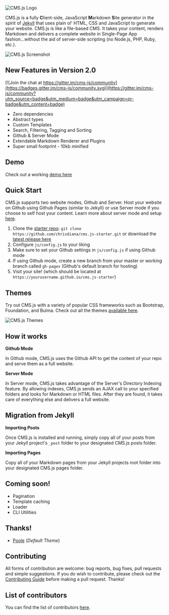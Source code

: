 ![CMS.js Logo](https://raw.githubusercontent.com/chrisdiana/cms.js/gh-pages/img/logo-md.png)

CMS.js is a fully **C**lient-side, JavaScript **M**arkdown **S**ite generator in the spirit of [Jekyll](https://github.com/jekyll/jekyll) that uses plain ol' HTML, CSS and JavaScript to generate your website. CMS.js is like a file-based CMS.
It takes your content, renders Markdown and delivers a complete website in Single-Page App fashion...without the aid of server-side scripting (no Node.js, PHP, Ruby, etc.).

![CMS.js Screenshot](https://raw.githubusercontent.com/chrisdiana/cms.js/gh-pages/img/screenshot.png)

## New Features in Version 2.0

[![Join the chat at https://gitter.im/cms-js/community](https://badges.gitter.im/cms-js/community.svg)](https://gitter.im/cms-js/community?utm_source=badge&utm_medium=badge&utm_campaign=pr-badge&utm_content=badge)

* Zero dependencies
* Abstract types
* Custom Templates
* Search, Filtering, Tagging and Sorting
* Github & Server Mode
* Extendable Markdown Renderer and Plugins
* Super small footprint - 10kb minified


## Demo

Check out a working [demo here](http://chrisdiana.github.io/cms.js/demo)


## Quick Start

CMS.js supports two website modes, Github and Server. Host your website on Github using Github Pages (similar to Jekyll) or use Server mode if you choose to self host your content. Learn more about server mode and setup [here](https://github.com/chrisdiana/cms.js/wiki/Server-Mode).

1. Clone the [starter repo](https://github.com/chrisdiana/cms.js-starter): `git clone https://github.com/chrisdiana/cms.js-starter.git` or download the [latest release here](https://github.com/chrisdiana/cms.js/releases/latest)
2. Configure `js/config.js` to your liking
3. Make sure to set your Github settings in `js/config.js` if using Github mode
4. If using Github mode, create a new branch from your master or working branch called `gh-pages` (Github's default branch for hosting)
5. Visit your site! (which should be located at `https://yourusername.github.io/cms.js-starter`)


## Themes

Try out CMS.js with a variety of popular CSS frameworks such as Bootstrap, Foundation, and Bulma. Check out all the themes [available here](https://chrisdiana.github.io/cms.js-themes).

![CMS.js Themes](./img/themes.png)


## How it works

**Github Mode**

In Github mode, CMS.js uses the Github API to get the content of your repo and serve them as a full website.

**Server Mode**

In Server mode, CMS.js takes advantage of the Server's Directory Indexing feature. By allowing indexes, CMS.js sends an AJAX call to your specified folders and looks for Markdown or HTML files.
After they are found, it takes care of everything else and delivers a full website.


## Migration from Jekyll

**Importing Posts**

Once CMS.js is installed and running, simply copy all of your posts from your Jekyll project's `_post` folder to your designated CMS.js posts folder.

**Importing Pages**

Copy all of your Markdown pages from your Jekyll projects root folder into your designated CMS.js pages folder.


## Coming soon!

* Pagination
* Template caching
* Loader
* CLI Utilities


## Thanks!

* [Poole](https://github.com/poole/poole) (*Default Theme*)


## Contributing

All forms of contribution are welcome: bug reports, bug fixes, pull requests and simple suggestions. If you do wish to contribute, please check out the [Contributing Guide](https://github.com/chrisdiana/cms.js/wiki/Contributing-Guide) before making a pull request. Thanks!


## List of contributors

You can find the list of contributors [here](https://github.com/chrisdiana/cms.js/graphs/contributors).

